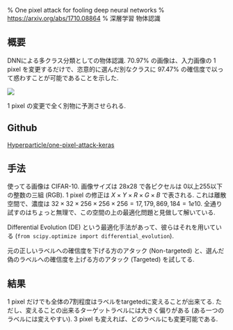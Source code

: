 % One pixel attack for fooling deep neural networks
% https://arxiv.org/abs/1710.08864
% 深層学習 物体認識

## 概要

DNNによる多クラス分類としての物体認識.
70.97% の画像は、入力画像の 1 pixel を変更するだけで、恣意的に選んだ別なクラスに 97.47% の確信度で以って惑わすことが可能であることを示した.

![](https://i.imgur.com/wIrXVmx.png)

1 pixel の変更で全く別物に予測させられる.

## Github

[Hyperparticle/one-pixel-attack-keras](https://github.com/Hyperparticle/one-pixel-attack-keras)

## 手法

使ってる画像は CIFAR-10.
画像サイズは 28x28 で各ピクセルは 0以上255以下の整数の三組 (RGB).
1 pixel の修正は
$X \times Y \times R \times G \times B$
で表される.
これは離散空間で、濃度は
$32\times32\times256\times256\times256 = 17,179,869,184 = 1e10$.
全通り試すのはちょっと無理で、この空間の上の最適化問題と見做して解いている.

Differential Evolution (DE) という最適化手法があって、彼らはそれを用いている
(`from scipy.optimize import differential_evolution`).

元の正しいラベルへの確信度を下げる方のアタック (Non-targeted) と、選んだ偽のラベルへの確信度を上げる方のアタック (Targeted) を試してる.

## 結果

1 pixel だけでも全体の7割程度はラベルをtargetedに変えることが出来てる.
ただし、変えることの出来るターゲットラベルには大きく偏りがある (ある一つのラベルには変えやすい).
3 pixel も変えれば、どのラベルにも変更可能である.
